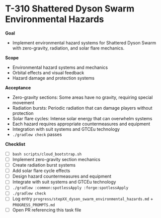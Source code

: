 # T-310 Shattered Dyson Swarm Environmental Hazards

**Goal**

- Implement environmental hazard systems for Shattered Dyson Swarm with zero-gravity, radiation, and solar flare mechanics.

**Scope**

- Environmental hazard systems and mechanics
- Orbital effects and visual feedback
- Hazard damage and protection systems

**Acceptance**

- Zero-gravity sections: Some areas have no gravity, requiring special movement
- Radiation bursts: Periodic radiation that can damage players without protection
- Solar flare cycles: Intense solar energy that can overwhelm systems
- Each hazard requires appropriate countermeasures and equipment
- Integration with suit systems and GTCEu technology
- `./gradlew check` passes

**Checklist**

- [ ] `bash scripts/cloud_bootstrap.sh`
- [ ] Implement zero-gravity section mechanics
- [ ] Create radiation burst systems
- [ ] Add solar flare cycle effects
- [ ] Design hazard countermeasures and equipment
- [ ] Integrate with suit systems and GTCEu technology
- [ ] `./gradlew :common:spotlessApply :forge:spotlessApply`
- [ ] `./gradlew check`
- [ ] Log entry `progress/stepXX_dyson_swarm_environmental_hazards.md` + `PROGRESS_PROMPTS.md`
- [ ] Open PR referencing this task file
